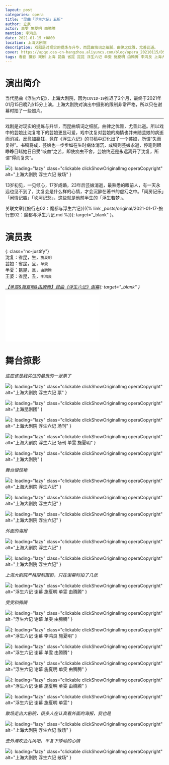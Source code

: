 ```yaml
---
layout: post
categories: opera
title: "昆曲「浮生六记」五折"
author: 立泉
actor: 单雯 施夏明 由腾腾
mention: 李鸿良
date: 2021-01-15 +0800
location: 上海大剧院
description: 戏剧是对现实的提炼与升华，而昆曲填词之细腻，曲律之优雅，尤善此道。
cover: https://apqx.oss-cn-hangzhou.aliyuncs.com/blog/opera_20210115/DSC02331_thumb.jpg
tags: 看剧 摄影 戏剧 上海 昆曲 省昆 昆昆 浮生六记 单雯 施夏明 由腾腾 李鸿良 上海大剧院
---
```


# 演出简介

当代昆曲《浮生六记》，上海大剧院，因为`COVID-19`推迟了2个月，最终于2021年01月15日晚7点15分上演。上海大剧院对演出中摄影的限制非常严格，所以只在谢幕时拍了一些照片。

<hr class="line-divider" />

戏剧是对现实的提炼与升华，而昆曲填词之细腻，曲律之优雅，尤善此道。所以戏中的芸娘比沈复笔下的芸娘更显可爱，戏中沈复对芸娘的痴情也并未随芸娘的病逝而消减，反愈加癫狂，竟在《浮生六记》的书稿中幻化出了一个芸娘，所谓“失而复得”。书稿将成，芸娘也一步步如在生时病体消沉，成稿则芸娘永逝，停笔则眼睁睁目睹她日日受“咳血”之苦，即使痴虫不舍，芸娘终还是永远离开了沈复，所谓“得而复失”。

![](https://apqx.oss-cn-hangzhou.aliyuncs.com/blog/opera_20210115/DSC02331_thumb.jpg){: loading="lazy" class="clickable clickShowOriginalImg operaCopyright" alt="上海大剧院 浮生六记 散场" }

13岁初见，一见倾心，17岁成婚，23年后芸娘消逝，最熟悉的眼前人，有一天永远也见不到了，沈复会是什么样的心情，才会沉醉在著书的虚幻之中。「闺房记乐」「闲情记趣」「坎坷记愁」，这些就是他前半生的「浮生若梦」。

关联文章[《旅行志02：魔都与浮生六记》]({% link _posts/original/2021-01-17-旅行志02：魔都与浮生六记.md %}){: target="_blank" }。

# 演员表

{: class="no-justify"}  
沈复：省昆，生，`施夏明`  
芸娘：省昆，旦，`单雯`  
半夏：昆昆，旦，`由腾腾`  
王婆：省昆，丑，`李鸿良`

*[【单雯&施夏明&由腾腾】昆曲《浮生六记》谢幕](https://www.bilibili.com/video/BV15U4y147jD){: target="_blank" }*

<div class="video-container">
<iframe loading="lazy" src="//player.bilibili.com/player.html?aid=671187442&bvid=BV15U4y147jD&cid=283287734&page=1&autoplay=0" scrolling="no" border="0" frameborder="no" framespacing="0" allowfullscreen="true"> </iframe>
</div>

# 舞台掠影

*这应该是我买过的最贵的一张票了*

![](https://apqx.oss-cn-hangzhou.aliyuncs.com/blog/opera_20210115/IMG_4319_thumb.jpg){: loading="lazy" class="clickable clickShowOriginalImg operaCopyright" alt="上海大剧院 浮生六记 票" }

![](https://apqx.oss-cn-hangzhou.aliyuncs.com/blog/opera_20210115/IMG_4320_thumb.jpg){: loading="lazy" class="clickable clickShowOriginalImg operaCopyright" alt="上海昆剧团" }

![](https://apqx.oss-cn-hangzhou.aliyuncs.com/blog/opera_20210115/IMG_4322_thumb.jpg){: loading="lazy" class="clickable clickShowOriginalImg operaCopyright" alt="上海大剧院 浮生六记 场刊" }

![](https://apqx.oss-cn-hangzhou.aliyuncs.com/blog/opera_20210115/IMG_4323_thumb.jpg){: loading="lazy" class="clickable clickShowOriginalImg operaCopyright" alt="上海大剧院 浮生六记 场刊 单雯 施夏明" }

![](https://apqx.oss-cn-hangzhou.aliyuncs.com/blog/opera_20210115/IMG_4325_thumb.jpg){: loading="lazy" class="clickable clickShowOriginalImg operaCopyright" alt="上海大剧院" }

*舞台很惊艳*

![](https://apqx.oss-cn-hangzhou.aliyuncs.com/blog/opera_20210115/IMG_4326_thumb.jpg){: loading="lazy" class="clickable clickShowOriginalImg operaCopyright" alt="上海大剧院 浮生六记" }

![](https://apqx.oss-cn-hangzhou.aliyuncs.com/blog/opera_20210115/IMG_4327_thumb.jpg){: loading="lazy" class="clickable clickShowOriginalImg operaCopyright" alt="上海大剧院 浮生六记" }

![](https://apqx.oss-cn-hangzhou.aliyuncs.com/blog/opera_20210115/IMG_4328_thumb.jpg){: loading="lazy" class="clickable clickShowOriginalImg operaCopyright" alt="上海大剧院 浮生六记" }

*外面的海报*

![](https://apqx.oss-cn-hangzhou.aliyuncs.com/blog/opera_20210115/DSC02319_thumb.jpg){: loading="lazy" class="clickable clickShowOriginalImg operaCopyright" alt="上海大剧院 浮生六记" }

![](https://apqx.oss-cn-hangzhou.aliyuncs.com/blog/opera_20210115/DSC02320_thumb.jpg){: loading="lazy" class="clickable clickShowOriginalImg operaCopyright" alt="上海大剧院 浮生六记" }

*上海大剧院严格限制摄影，只在谢幕时拍了几张*

<!-- ![](https://apqx.oss-cn-hangzhou.aliyuncs.com/blog/opera_20210115/DSC02321_thumb.jpg){: loading="lazy" class="clickable clickShowOriginalImg operaCopyright" alt="浮生六记 谢幕 单雯 由腾腾" } -->

![](https://apqx.oss-cn-hangzhou.aliyuncs.com/blog/opera_20210115/DSC02322_thumb.jpg){: loading="lazy" class="clickable clickShowOriginalImg operaCopyright" alt="浮生六记 谢幕 施夏明 单雯 由腾腾" }

*雯雯和腾腾*

![](https://apqx.oss-cn-hangzhou.aliyuncs.com/blog/opera_20210115/DSC02323_thumb.jpg){: loading="lazy" class="clickable clickShowOriginalImg operaCopyright" alt="浮生六记 谢幕 单雯 由腾腾" }

![](https://apqx.oss-cn-hangzhou.aliyuncs.com/blog/opera_20210115/DSC02324_thumb.jpg){: loading="lazy" class="clickable clickShowOriginalImg operaCopyright" alt="浮生六记 谢幕 李鸿良 施夏明" }

![](https://apqx.oss-cn-hangzhou.aliyuncs.com/blog/opera_20210115/DSC02325_thumb.jpg){: loading="lazy" class="clickable clickShowOriginalImg operaCopyright" alt="浮生六记 谢幕 单雯 由腾腾" }

![](https://apqx.oss-cn-hangzhou.aliyuncs.com/blog/opera_20210115/DSC02326_thumb.jpg){: loading="lazy" class="clickable clickShowOriginalImg operaCopyright" alt="浮生六记 谢幕 施夏明 单雯 由腾腾" }

![](https://apqx.oss-cn-hangzhou.aliyuncs.com/blog/opera_20210115/DSC02327_thumb.jpg){: loading="lazy" class="clickable clickShowOriginalImg operaCopyright" alt="浮生六记 谢幕 施夏明 单雯 由腾腾" }

![](https://apqx.oss-cn-hangzhou.aliyuncs.com/blog/opera_20210115/DSC02328_thumb.jpg){: loading="lazy" class="clickable clickShowOriginalImg operaCopyright" alt="浮生六记 谢幕 施夏明 单雯" }

*散场走出大剧院，很多人在认真看外面的海报，我也是*

![](https://apqx.oss-cn-hangzhou.aliyuncs.com/blog/opera_20210115/DSC02331_thumb.jpg){: loading="lazy" class="clickable clickShowOriginalImg operaCopyright" alt="上海大剧院 浮生六记 散场" }

*去外滩吹会儿风吧，平复下悸动的心情*

![](https://apqx.oss-cn-hangzhou.aliyuncs.com/blog/opera_20210115/DSC02334_thumb.jpg){: loading="lazy" class="clickable clickShowOriginalImg operaCopyright" alt="上海大剧院 浮生六记 散场" }
